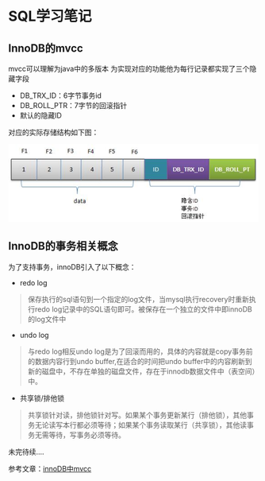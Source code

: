 # SQL学习笔记
## InnoDB的mvcc
mvcc可以理解为java中的多版本
为实现对应的功能他为每行记录都实现了三个隐藏字段

* DB_TRX_ID：6字节事务id
* DB_ROLL_PTR：7字节的回滚指针
* 默认的隐藏ID

对应的实际存储结构如下图：

![](./source/mvcc_001.gif)

## InnoDB的事务相关概念
为了支持事务，innoDB引入了以下概念：

* redo log
> 保存执行的sql语句到一个指定的log文件，当mysql执行recovery时重新执行redo log记录中的SQL语句即可。被保存在一个独立的文件中即innoDB的log文件中

* undo log
> 与redo log相反undo log是为了回滚而用的，具体的内容就是copy事务前的数据内容行到undo buffer,在适合的时间把undo buffer中的内容刷新到新的磁盘中，不存在单独的磁盘文件，存在于innodb数据文件中（表空间）中。

* 共享锁/排他锁
> 共享锁针对读，排他锁针对写。如果某个事务更新某行（排他锁），其他事务无论读写本行都必须等待；如果某个事务读取某行（共享锁），其他读事务无需等待，写事务必须等待。

未完待续....


参考文章：[innoDB中mvcc](http://www.360doc.com/content/14/0821/09/12904276_403505950.shtml)